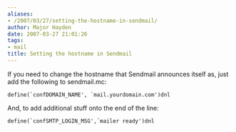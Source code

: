 ```yaml
---
aliases:
- /2007/03/27/setting-the-hostname-in-sendmail/
author: Major Hayden
date: 2007-03-27 21:01:26
tags:
- mail
title: Setting the hostname in Sendmail
---
```


If you need to change the hostname that Sendmail announces itself as, just add the following to sendmail.mc:

``define(`confDOMAIN_NAME', `mail.yourdomain.com')dnl``

And, to add additional stuff onto the end of the line:

``define(`confSMTP_LOGIN_MSG',`mailer ready')dnl``